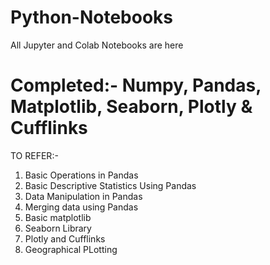 # Python-Notebooks

All Jupyter and Colab Notebooks are here
# Completed:- Numpy, Pandas, Matplotlib, Seaborn, Plotly & Cufflinks

TO REFER:-
1. Basic Operations in Pandas
2. Basic Descriptive Statistics Using Pandas
3. Data Manipulation in Pandas
4. Merging data using Pandas
5. Basic matplotlib
6. Seaborn Library
7. Plotly and Cufflinks
8. Geographical PLotting
